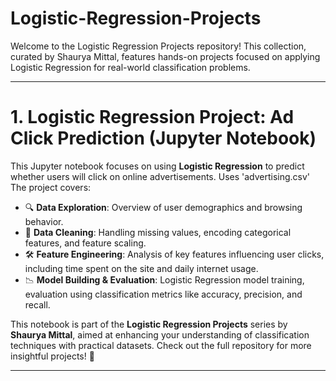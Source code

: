 # Logistic-Regression-Projects
Welcome to the Logistic Regression Projects repository! This collection, curated by Shaurya Mittal, features hands-on projects focused on applying Logistic Regression for real-world classification problems.

---

# 1. Logistic Regression Project: Ad Click Prediction (Jupyter Notebook)

This Jupyter notebook focuses on using **Logistic Regression** to predict whether users will click on online advertisements. Uses 'advertising.csv' The project covers:

- 🔍 **Data Exploration**: Overview of user demographics and browsing behavior.
- 🧹 **Data Cleaning**: Handling missing values, encoding categorical features, and feature scaling.
- 🛠️ **Feature Engineering**: Analysis of key features influencing user clicks, including time spent on the site and daily internet usage.
- 📉 **Model Building & Evaluation**: Logistic Regression model training, evaluation using classification metrics like accuracy, precision, and recall.

This notebook is part of the **Logistic Regression Projects** series by **Shaurya Mittal**, aimed at enhancing your understanding of classification techniques with practical datasets. Check out the full repository for more insightful projects! 🚀

---
